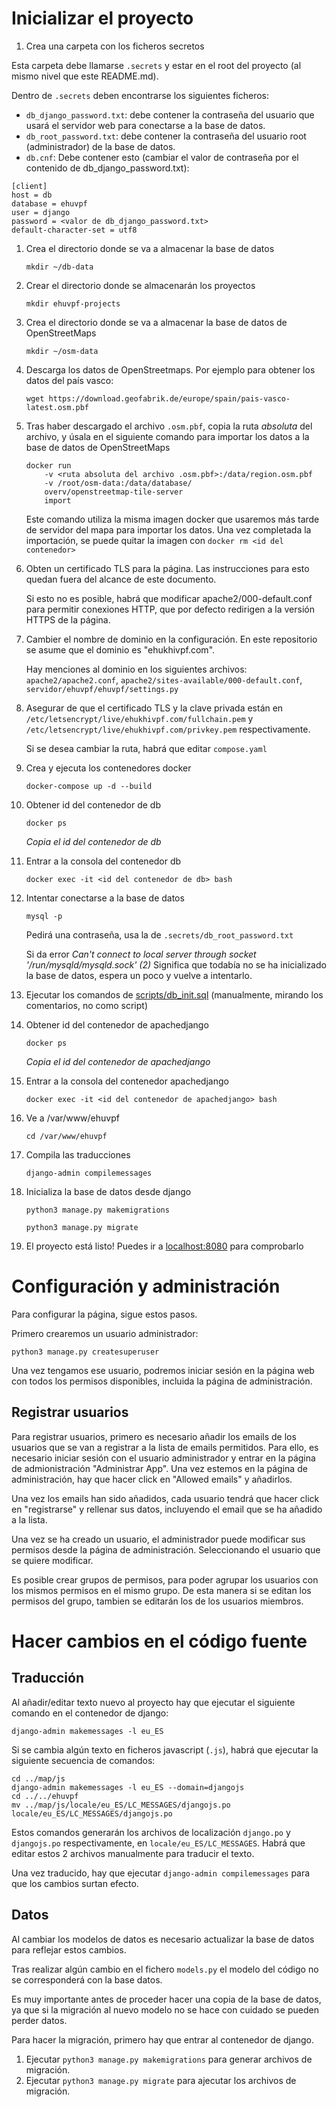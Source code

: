 # Inicializar el proyecto

1. Crea una carpeta con los ficheros secretos

Esta carpeta debe llamarse `.secrets` y estar en el root del proyecto (al mismo nivel que este README.md).

Dentro de `.secrets` deben encontrarse los siguientes ficheros:
* `db_django_password.txt`: debe contener la contraseña del usuario que usará el servidor web para conectarse a la base de datos.
* `db_root_password.txt`: debe contener la contraseña del usuario root (administrador) de la base de datos.
* `db.cnf`: Debe contener esto (cambiar el valor de contraseña por el contenido de db_django_password.txt):

```
[client]
host = db
database = ehuvpf
user = django
password = <valor de db_django_password.txt>
default-character-set = utf8
```


1. Crea el directorio donde se va a almacenar la base de datos

    `mkdir ~/db-data`

1. Crear el directorio donde se almacenarán los proyectos

    `mkdir ehuvpf-projects`

1. Crea el directorio donde se va a almacenar la base de datos de OpenStreetMaps

    `mkdir ~/osm-data`

1. Descarga los datos de OpenStreetmaps. Por ejemplo para obtener los datos del país vasco:

    `wget https://download.geofabrik.de/europe/spain/pais-vasco-latest.osm.pbf`

1. Tras haber descargado el archivo `.osm.pbf`, copia la ruta *absoluta* del archivo, y úsala en el siguiente comando para importar los datos a la base de datos de OpenStreetMaps

    ```
    docker run
        -v <ruta absoluta del archivo .osm.pbf>:/data/region.osm.pbf
        -v /root/osm-data:/data/database/
        overv/openstreetmap-tile-server
        import
    ```

    Este comando utiliza la misma imagen docker que usaremos más tarde de servidor del mapa para importar los datos. Una vez completada la importación, se puede quitar la imagen con `docker rm <id del contenedor>`

1. Obten un certificado TLS para la página. Las instrucciones para esto quedan fuera del alcance de este documento.

    Si esto no es posible, habrá que modificar apache2/000-default.conf para permitir conexiones HTTP, que por defecto redirigen a la versión HTTPS de la página.

1. Cambier el nombre de dominio en la configuración. En este repositorio se asume que el dominio es "ehukhivpf.com".

    Hay menciones al dominio en los siguientes archivos: `apache2/apache2.conf`, `apache2/sites-available/000-default.conf`, `servidor/ehuvpf/ehuvpf/settings.py`

1. Asegurar de que el certificado TLS y la clave privada están en `/etc/letsencrypt/live/ehukhivpf.com/fullchain.pem` y `/etc/letsencrypt/live/ehukhivpf.com/privkey.pem` respectivamente.

    Si se desea cambiar la ruta, habrá que editar `compose.yaml`

1. Crea y ejecuta los contenedores docker

    `docker-compose up -d --build`

1. Obtener id del contenedor de db

    `docker ps`

    *Copia el id del contenedor de db*

1. Entrar a la consola del contenedor db

    `docker exec -it <id del contenedor de db> bash`

1. Intentar conectarse a la base de datos

    `mysql -p`

    Pedirá una contraseña, usa la de `.secrets/db_root_password.txt`

    Si da error *Can't connect to local server through socket '/run/mysqld/mysqld.sock' (2)* Significa que todabía no se ha inicializado la base de datos, espera un poco y vuelve a intentarlo.

1. Ejecutar los comandos de [scripts/db_init.sql](scripts/db_init.sql) (manualmente, mirando los comentarios, no como script)
1. Obtener id del contenedor de apachedjango

    `docker ps`

    *Copia el id del contenedor de apachedjango*

1. Entrar a la consola del contenedor apachedjango

    `docker exec -it <id del contenedor de apachedjango> bash`

1. Ve a /var/www/ehuvpf

    `cd /var/www/ehuvpf`

1. Compila las traducciones

    `django-admin compilemessages`

1. Inicializa la base de datos desde django

    `python3 manage.py makemigrations`

    `python3 manage.py migrate`

1. El proyecto está listo! Puedes ir a [localhost:8080](http://localhost:8080) para comprobarlo

# Configuración y administración

Para configurar la página, sigue estos pasos.

Primero crearemos un usuario administrador:

`python3 manage.py createsuperuser`

Una vez tengamos ese usuario, podremos iniciar sesión en la página web con todos los permisos disponibles, incluida la página de administración.

## Registrar usuarios

Para registrar usuarios, primero es necesario añadir los emails de los usuarios que se van a registrar a la lista de emails permitidos.
Para ello, es necesario iniciar sesión con el usuario administrador y entrar en la página de admionistración "Administrar App". Una vez estemos en la página de administración, hay que hacer click en "Allowed emails" y añadirlos.

Una vez los emails han sido añadidos, cada usuario tendrá que hacer click en "registrarse" y rellenar sus datos, incluyendo el email que se ha añadido a la lista.

Una vez se ha creado un usuario, el administrador puede modificar sus permisos desde la página de administración. Seleccionando el usuario que se quiere modificar.

Es posible crear grupos de permisos, para poder agrupar los usuarios con los mismos permisos en el mismo grupo. De esta manera si se editan los permisos del grupo, tambien se editarán los de los usuarios miembros.

# Hacer cambios en el código fuente

## Traducción

Al añadir/editar texto nuevo al proyecto hay que ejecutar el siguiente comando en el contenedor de django:

`django-admin makemessages -l eu_ES`

Si se cambia algún texto en ficheros javascript (`.js`), habrá que ejecutar la siguiente secuencia de comandos:

```
cd ../map/js
django-admin makemessages -l eu_ES --domain=djangojs
cd ../../ehuvpf
mv ../map/js/locale/eu_ES/LC_MESSAGES/djangojs.po locale/eu_ES/LC_MESSAGES/djangojs.po
```

Estos comandos generarán los archivos de localización `django.po` y `djangojs.po` respectivamente, en `locale/eu_ES/LC_MESSAGES`. Habrá que editar estos 2 archivos manualmente para traducir el texto.

Una vez traducido, hay que ejecutar `django-admin compilemessages` para que los cambios surtan efecto.

## Datos

Al cambiar los modelos de datos es necesario actualizar la base de datos para reflejar estos cambios.

Tras realizar algún cambio en el fichero `models.py` el modelo del código no se corresponderá con la base datos.

Es muy importante antes de proceder hacer una copia de la base de datos, ya que si la migración al nuevo modelo no se hace con cuidado se pueden perder datos.

Para hacer la migración, primero hay que entrar al contenedor de django.

1. Ejecutar `python3 manage.py makemigrations` para generar archivos de migración.
2. Ejecutar `python3 manage.py migrate` para ajecutar los archivos de migración.

